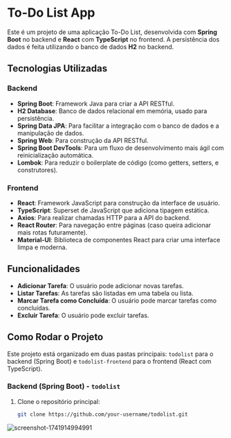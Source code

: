 # To-Do List App

Este é um projeto de uma aplicação To-Do List, desenvolvida com **Spring Boot** no backend e **React** com **TypeScript** no frontend. A persistência dos dados é feita utilizando o banco de dados **H2** no backend.

## Tecnologias Utilizadas

### Backend
- **Spring Boot**: Framework Java para criar a API RESTful.
- **H2 Database**: Banco de dados relacional em memória, usado para persistência.
- **Spring Data JPA**: Para facilitar a integração com o banco de dados e a manipulação de dados.
- **Spring Web**: Para construção da API RESTful.
- **Spring Boot DevTools**: Para um fluxo de desenvolvimento mais ágil com reinicialização automática.
- **Lombok**: Para reduzir o boilerplate de código (como getters, setters, e construtores).

### Frontend
- **React**: Framework JavaScript para construção da interface de usuário.
- **TypeScript**: Superset de JavaScript que adiciona tipagem estática.
- **Axios**: Para realizar chamadas HTTP para a API do backend.
- **React Router**: Para navegação entre páginas (caso queira adicionar mais rotas futuramente).
- **Material-UI**: Biblioteca de componentes React para criar uma interface limpa e moderna.

## Funcionalidades

- **Adicionar Tarefa**: O usuário pode adicionar novas tarefas.
- **Listar Tarefas**: As tarefas são listadas em uma tabela ou lista.
- **Marcar Tarefa como Concluída**: O usuário pode marcar tarefas como concluídas.
- **Excluir Tarefa**: O usuário pode excluir tarefas.

## Como Rodar o Projeto

Este projeto está organizado em duas pastas principais: `todolist` para o backend (Spring Boot) e `todolist-frontend` para o frontend (React com TypeScript).

### Backend (Spring Boot) - `todolist`

1. Clone o repositório principal:
   ```bash
   git clone https://github.com/your-username/todolist.git


![screenshot-1741914994991](https://github.com/user-attachments/assets/9354fe0c-8070-48b8-9be9-d3926bafc502)

